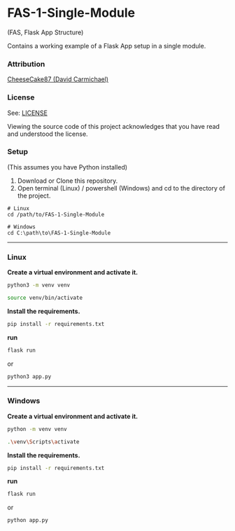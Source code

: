 # FAS-1-Single-Module

(FAS, Flask App Structure)

Contains a working example of a Flask App setup in a single module.

### Attribution

[CheeseCake87 (David Carmichael)](https://github.com/CheeseCake87)

### License

See: [LICENSE](LICENSE)

Viewing the source code of this project acknowledges that you have read and understood the license.

### Setup

(This assumes you have Python installed)

1. Download or Clone this repository.
2. Open terminal (Linux) / powershell (Windows) and cd to the directory of the project.

```text
# Linux
cd /path/to/FAS-1-Single-Module

# Windows
cd C:\path\to\FAS-1-Single-Module
```

---

### Linux

**Create a virtual environment and activate it.**

```bash
python3 -m venv venv
```

```bash
source venv/bin/activate
```

**Install the requirements.**

```bash
pip install -r requirements.txt
```

**run**

```bash
flask run
```

or

```bash
python3 app.py
```

---

### Windows

**Create a virtual environment and activate it.**

```bash
python -m venv venv
```

```bash
.\venv\Scripts\activate
```

**Install the requirements.**

```bash
pip install -r requirements.txt
```

**run**

```bash
flask run
```

or

```bash
python app.py
```
